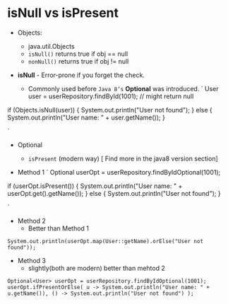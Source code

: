 # isNull vs isPresent

- Objects:

  - java.util.Objects
  - `isNull()` returns true if obj == null
  - `nonNull()` returns true if obj != null

- **isNull** - Error-prone if you forget the check.
  - Commonly used before `Java 8’s` **Optional** was introduced.
    `
    User user = userRepository.findById(1001); // might return null

if (Objects.isNull(user)) {
System.out.println("User not found");
} else {
System.out.println("User name: " + user.getName());
}

`

- Optional

  - `isPresent` (modern way) [ Find more in the java8 version section]

- Method 1
  `
  Optional<User> userOpt = userRepository.findByIdOptional(1001);

if (userOpt.isPresent()) {
System.out.println("User name: " + userOpt.get().getName());
} else {
System.out.println("User not found");
}

`

- Method 2
  - Better than Method 1

`System.out.println(userOpt.map(User::getName).orElse("User not found"));`

- Method 3
  - slightly(both are modern) better than mehtod 2

`Optional<User> userOpt = userRepository.findByIdOptional(1001);
userOpt.ifPresentOrElse(
u -> System.out.println("User name: " + u.getName()),
() -> System.out.println("User not found")
);
`
